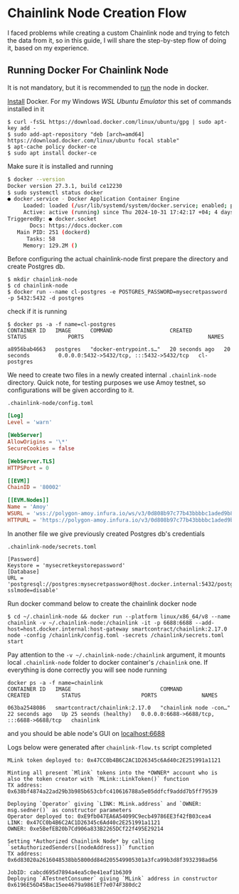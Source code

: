 # Chainlink Node Creation Flow
I faced problems while creating a custom Chainlink node and trying to fetch the data from it, so in this guide, I will share the step-by-step flow of doing it, based on my experience.

## Running Docker For Chainlink Node
It is not mandatory, but it is recommended to [run](https://docs.chain.link/chainlink-nodes/v1/running-a-chainlink-node) the node in docker.

[Install](https://docs.docker.com/engine/install/) Docker. For my Windows *WSL Ubuntu Emulator* this set of commands installed in it
```shell
$ curl -fsSL https://download.docker.com/linux/ubuntu/gpg | sudo apt-key add -
$ sudo add-apt-repository "deb [arch=amd64] https://download.docker.com/linux/ubuntu focal stable"
$ apt-cache policy docker-ce
$ sudo apt install docker-ce
```

Make sure it is installed and running  
```bash
$ docker --version
Docker version 27.3.1, build ce12230
$ sudo systemctl status docker
● docker.service - Docker Application Container Engine
     Loaded: loaded (/usr/lib/systemd/system/docker.service; enabled; preset: enabled)
     Active: active (running) since Thu 2024-10-31 17:42:17 +04; 4 days ago
TriggeredBy: ● docker.socket
       Docs: https://docs.docker.com
   Main PID: 251 (dockerd)
      Tasks: 58
     Memory: 129.2M ()
```

Before configuring the actual chainlink-node first prepare the directory and create Postgres db.
```shell
$ mkdir chainlink-node
$ cd chainlink-node
$ docker run --name cl-postgres -e POSTGRES_PASSWORD=mysecretpassword -p 5432:5432 -d postgres
```
check if it is running
```shell
$ docker ps -a -f name=cl-postgres
CONTAINER ID   IMAGE      COMMAND                  CREATED          STATUS             PORTS                                       NAMES
    
a8956bab4663   postgres   "docker-entrypoint.s…"   20 seconds ago   20 seconds         0.0.0.0:5432->5432/tcp, :::5432->5432/tcp   cl-postgres
```

We need to create two files in a newly created internal `.chainlink-node` directory. Quick note, for testing purposes we use Amoy testnet, so configurations will be given according to it.

`.chainlink-node/config.toml`
```toml
[Log]
Level = 'warn'

[WebServer]
AllowOrigins = '\*'
SecureCookies = false

[WebServer.TLS]
HTTPSPort = 0

[[EVM]]
ChainID = '80002'

[[EVM.Nodes]]
Name = 'Amoy'
WSURL = 'wss://polygon-amoy.infura.io/ws/v3/0d808b97c77b43bbbbc1aded9b81d7de'
HTTPURL = 'https://polygon-amoy.infura.io/v3/0d808b97c77b43bbbbc1aded9b81d7de'
```

In another file we give previously created Postgres db's credentials

`.chainlink-node/secrets.toml`
```shell
[Password]
Keystore = 'mysecretkeystorepassword'
[Database]
URL = 'postgresql://postgres:mysecretpassword@host.docker.internal:5432/postgres?sslmode=disable'
```

Run docker command below to create the chainlink docker node
```shell
$ cd ~/.chainlink-node && docker run --platform linux/x86_64/v8 --name chainlink -v ~/.chainlink-node:/chainlink -it -p 6688:6688 --add-host=host.docker.internal:host-gateway smartcontract/chainlink:2.17.0 node -config /chainlink/config.toml -secrets /chainlink/secrets.toml start
```
Pay attention to the `-v ~/.chainlink-node:/chainlink` argument, it mounts local `.chainlink-node` folder to docker container's `/chainlink` one. If everything is done correctly you will see node running
```shell
docker ps -a -f name=chainlink
CONTAINER ID   IMAGE                            COMMAND                  CREATED          STATUS                   PORTS              NAMES 
                                    
063ba2548086   smartcontract/chainlink:2.17.0   "chainlink node -con…"   22 seconds ago   Up 25 seonds (healthy)   0.0.0.0:6688->6688/tcp, :::6688->6688/tcp   chainlink
```

and you should be able node's GUI on [localhost:6688](http://localhost:6688/)



Logs below were generated after `chainlink-flow.ts` script completed
```
MLink token deployed to: 0x47CC0b4B6C2AC1D26345c6Ad40c2E251991a1121

Minting all present `Mlink` tokens into the *OWNER* account who is also the token creator with `MLink::LinkToken()` function
TX address: 0x638bf4874a22ad29b3b985b653cbfc410616788a5e05ddfcf9addd7b5ff79539

Deploying `Operator` giving `LINK: MLink.address` and `OWNER: msg.sedner()` as constructor parameters
Operator deployed to: 0xE9fb047EA6A54099C9ecb49786EE3f42fB03cea4
LINK: 0x47CC0b4B6C2AC1D26345c6Ad40c2E251991a1121
OWNER: 0xe5BefEB20b7Cd906a833B2265DCf22f495E29214

Setting *Authorized Chainlink Node* by calling `setAuthorizedSenders([nodeAddress])` function
TX address: 0x6d83020a2616048538bb5800dd84d205549905301a3fca99b3d8f3932398ad56

JobID: cabcd695d7894a4ea5c0e41eaf1b6309
Deploying `ATestnetConsumer` giving `MLink` address in constructor
0x6196E56D45Bac15ee4679a9861Ef7e074F380dc2
```
